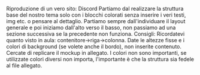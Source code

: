 Riproduzione di un vero sito: Discord
Partiamo dal realizzare la struttura base del nostro tema solo con i blocchi colorati senza inserire i veri testi, img etc. o pensare al dettaglio. Partiamo sempre dall'individuare il layout generale e poi iniziamo dall'alto verso il basso, non passiamo ad una sezione successiva se la precedente non funziona.
Consigli:
Ricordatevi quanto visto in aula: contenitore->riga->colonna. Date le altezze fisse e i colori di background (se volete anche il bordo), non inserite contenuto. Cercate di replicare il mockup in allegato. I colori non sono importanti, se utilizzate colori diversi non importa, l'importante è che la struttura sia fedele al file allegato.
